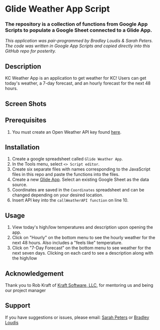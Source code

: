 # Glide Weather App Script

### The repository is a collection of functions from Google App Scripts to populate a Google Sheet connected to a Glide App.

_This application was pair-programmed by Bradley Loudis & Sarah Peters. The code was written in Google App Scripts and copied directly into this GitHub repo for posterity._

## Description

KC Weather App is an application to get weather for KC! Users can get today's weather, a 7-day forecast, and an hourly forecast for the next 48 hours.

## Screen Shots

## Prerequisites

1. You must create an Open Weather API key found [here](https://openweathermap.org/api).

## Installation

1. Create a google spreadsheet called `Glide Weather App`.
2. In the Tools menu, select `<> Script editor`.
3. Create six separate files with names corresponding to the JavaScript files in this repo and paste the functions into the files.
4. Create a new [Glide App](https://www.glideapps.com/). Select an existing Google Sheet as the data source.
5. Coordinates are saved in the `Coordinates` spreadsheet and can be changed depending on your desired location.
6. Insert API key into the `callWeatherAPI function` on line 10.

## Usage

1. View today's high/low temperatures and description upon opening the app.
2. Click on "Hourly" on the bottom menu to see the hourly weather for the next 48 hours. Also includes a "feels like" temperature.
3. Click on "7-Day Forecast" on the bottom menu to see weather for the next seven days. Clicking on each card to see a description along with the high/low

## Acknowledgement

Thank you to Rob Kraft of [Kraft Software, LLC](https://www.kraftsoftware.com/Home.aspx), for mentoring us and being our project manager

## Support

If you have suggestions or issues, please email: [Sarah Peters](sarahnpeters@gmail.com) or [Bradley Loudis](bradley.loudis@gmail.com)
